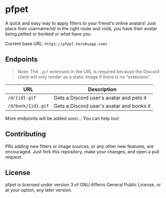 # pfpet

A quick and easy way to apply filters to your friend's online avatars!
Just place their username/id/ in the right route and voilà, you have their avatar being petted or bonked or what have you.

Current base URL: `https://pfpet.herokuapp.com/`

## Endpoints

> Note: The `.gif` extension in the URL is required because the Discord client will only render as a static image if there is no "extension".

| URL                | Description                               |
|--------------------|-------------------------------------------|
| `/d/{id}.gif`      | Gets a Discord user's avatar and pets it  |
| `/d/bonk/{id}.gif` | Gets a Discord user's avatar and bonks it |

More endpoints will be added soon... You can help too!

## Contributing

PRs adding new filters or image sources, or any other new features, are encouraged.
Just fork this repository, make your changes, and open a pull request.

## License

pfpet is licensed under version 3 of GNU Afferro General Public License, or at your option, any later version.
